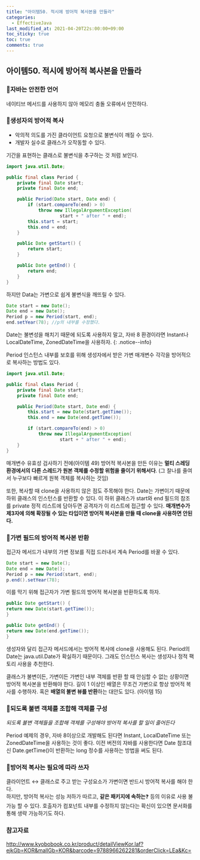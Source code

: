 ```yaml
---
title: "아이템50. 적시에 방어적 복사본을 만들라"
categories:
  - EffectiveJava
last_modified_at: 2021-04-20T22s:00:00+09:00
toc_sticky: true
toc: true
comments: true
---
```


## 아이템50. 적시에 방어적 복사본을 만들라

### 📌자바는 안전한 언어

네이티브 메서드를 사용하지 않아 메모리 충돌 오류에서 안전하다.



### 📌생성자의 방어적 복사

- 악의적 의도를 가진 클라이언트 요청으로 불변식이 깨질 수 있다.
- 개발자 실수로 클래스가 오작동할 수 있다. 



기간을 표현하는 클래스로 불변식을 추구하는 것 처럼 보인다. 

```java
import java.util.Date;

public final class Period {
    private final Date start;
    private final Date end;

    public Period(Date start, Date end) {
        if (start.compareTo(end) > 0)
            throw new IllegalArgumentException(
                    start + " after " + end);
        this.start = start;
        this.end = end;
    }

    public Date getStart() {
        return start;
    }

    public Date getEnd() {
        return end;
    }
}
```



하지만 Data는 가변으로 쉽게 불변식을 깨뜨릴 수 있다.

```java
Date start = new Date();
Date end = new Date();
Period p = new Period(start, end);
end.setYear(78); //p의 내부를 수정했다.
```

Date는 불변성을 해치기 때문에 되도록 사용하지 말고, 자바 8 환경이라면 Instant나 LocalDateTime, ZonedDateTime을 사용하자.
{: .notice--info}


Period 인스턴스 내부를 보호를 위해 생성자에서 받은 가변 매개변수 각각을 방어적으로 복사하는 방법도 있다.

```java
import java.util.Date;

public final class Period {
    private final Date start;
    private final Date end;

    public Period(Date start, Date end) {
        this.start = new Date(start.getTime());
        this.end = new Date(end.getTime());

        if (start.compareTo(end) > 0)
            throw new IllegalArgumentException(
                    start + " after " + end);
    }
}
```

매개변수 유효성 검사하기 전에(아이템 49) 방어적 복사본을 만든 이유는
**멀티 스레딩 환경에서의 다른 스레드가 원본 객체를 수정할 위험을 줄이기 위해서다**. 
(그 찰나를 줄여서 누구보다 빠르게 원복 객체를 복사하는 것임) 

또한, 복사할 때 clone을 사용하지 않은 점도 주목해야 한다. 
Date는 가변이기 때문에 하위 클래스의 인스턴스를 반환할 수 있다. 이 하위 클래스가 start와 end 필드의 참조를 private 정적 리스트에 담아두면 공격자가 이 리스트에 접근할 수 있다. **매개변수가 제3자에 의해 확장될 수 있는 타입이면 방어적 복사본을 만들 때 clone을 사용하면 안된다.**



### 📌가변 필드의 방어적 복사본 반환

접근자 메서드가 내부의 가변 정보를 직접 드러내서 계속 Period를 바꿀 수 있다.

```java
Date start = new Date();
Date end = new Date();
Period p = new Period(start, end);
p.end().setYear(78);
```


이를 막기 위해 접근자가 가변 필드의 방어적 복사본을 반환하도록 하자.

```java
public Date getStart() {
return new Date(start.getTime());
}

public Date getEnd() {
return new Date(end.getTime());
}
```

생성자와 달리 접근자 메서드에서는 방어적 복사에 clone을 사용해도 된다. Period의 Date는 java.util.Date가 확실하기 때문이다. 그래도 인스턴스 복사는 생성자나 정적 팩토리 사용을 추천한다.

클래스가 불변이든, 가변이든 가변인 내부 객체를 반환 할 때 안심할 수 없는 상황이면 방어적 복사본을 반환해야 한다. 길이 1 이상인 배열은 무조건 가변으로 항상 방어적 복사를 수행하자. 혹은 **배열의 불변 뷰를 반환**하는 대안도 있다. (아이템 15)



### 📌되도록 불변 객체를 조합해 객체를 구성

*되도록 불변 객체들을 조합해 객체를 구성해야 방어적 복사를 할 일이 줄어든다*

Period 예제의 경우, 자바 8이상으로 개발해도 된다면 Instant, LocalDateTime 또는 ZonedDateTime을 사용하는 것이 좋다. 이전 버전의 자바를 사용한다면 Date 참조대신 Date.getTime()이 반환하는 long 정수를 사용하는 방법을 써도 된다.



### 📌방어적 복사는 필요에 따라 쓰자

클라이언트 ↔ 클래스로 주고 받는 구성요소가 가변이면 반드시 방어적 복사를 해야 한다.  
하지만, 방어적 복사는 성능 저하가 따르고, **같은 패키지에 속하는**❓ 등의 이유로 사용 불가능 할 수 있다. 호출자가 컴포넌트 내부를 수정하지 않는다는 확신이 있으면 문서화를 통해 생략 가능하기도 하다. 



### 참고자료 

http://www.kyobobook.co.kr/product/detailViewKor.laf?ejkGb=KOR&mallGb=KOR&barcode=9788966262281&orderClick=LEa&Kc= 

